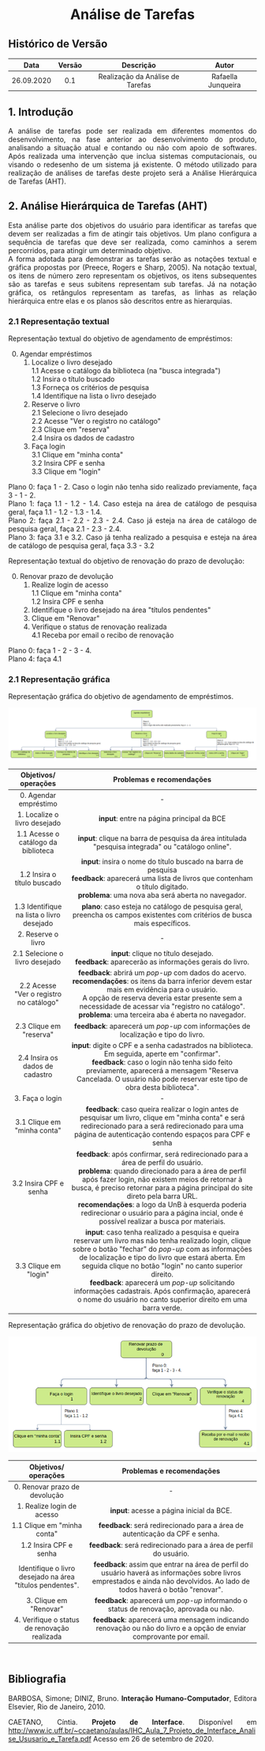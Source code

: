 # <center>Análise de Tarefas</center>

## Histórico de Versão
| Data       | Versão | Descrição            | Autor             |
|:----------:|:------:|:--------------------:|:-----------------:|
| 26.09.2020 | 0.1 | Realização da Análise de Tarefas | Rafaella Junqueira |

<div align="justify">

## 1. Introdução
A análise de tarefas pode ser realizada em diferentes momentos do desenvolvimento, na fase anterior ao desenvolvimento do produto, analisando a situação atual e contando ou não com apoio de softwares. Após realizada uma intervenção que inclua sistemas computacionais, ou visando o redesenho de um sistema já existente.
O método utilizado para realização de análises de tarefas deste projeto será a Análise Hierárquica de Tarefas (AHT).

## 2. Análise Hierárquica de Tarefas (AHT)
Esta análise parte dos objetivos do usuário para identificar as tarefas que devem ser realizadas a fim de atingir tais objetivos. Um plano configura a sequência de tarefas que deve ser realizada, como caminhos a serem percorridos, para atingir um determinado objetivo. <br>A forma adotada para demonstrar as tarefas serão as notações textual e gráfica propostas por (Preece, Rogers e Sharp, 2005). Na notação textual, os itens de número zero representam os objetivos, os itens subsequentes são as tarefas e seus subitens representam sub tarefas. Já na notação gráfica, os retângulos representam as tarefas, as linhas as relação hierárquica entre elas e os planos são descritos entre as hierarquias.

### 2.1 Representação textual

Representação textual do objetivo de agendamento de empréstimos:

0. Agendar empréstimos
    1. Localize o livro desejado
        <br>1.1 Acesse o catálogo da biblioteca (na "busca integrada")
        <br>1.2 Insira o título buscado
        <br>1.3 Forneça os critérios de pesquisa
        <br>1.4 Identifique na lista o livro desejado
    2. Reserve o livro
        <br>2.1 Selecione o livro desejado
        <br>2.2 Acesse "Ver o registro no catálogo"
        <br>2.3 Clique em "reserva"
        <br>2.4 Insira os dados de cadastro
    3. Faça login
        <br> 3.1 Clique em "minha conta"
        <br> 3.2 Insira CPF e senha
        <br> 3.3 Clique em "login"

Plano 0: faça 1 - 2. Caso o login não tenha sido realizado previamente, faça 3 - 1 - 2.
<br>Plano 1: faça 1.1 - 1.2 - 1.4. Caso esteja na área de catálogo de pesquisa geral, faça 1.1 - 1.2 - 1.3 - 1.4.
<br>Plano 2: faça 2.1 - 2.2 - 2.3 - 2.4. Caso já esteja na área de catálogo de pesquisa geral, faça 2.1 - 2.3 - 2.4.
<br>Plano 3: faça 3.1 e 3.2. Caso já tenha realizado a pesquisa e esteja na área de catálogo de pesquisa geral, faça 3.3 - 3.2


Representação textual do objetivo de renovação do prazo de devolução:

0. Renovar prazo de devolução
    1. Realize login de acesso
        <br> 1.1 Clique em "minha conta"
        <br> 1.2 Insira CPF e senha
    2. Identifique o livro desejado na área "títulos pendentes"
    3. Clique em "Renovar"
    4. Verifique o status de renovação realizada
        <br>4.1 Receba por email o recibo de renovação

Plano 0: faça 1 - 2 - 3 - 4. 
<br>Plano 4: faça 4.1
    
### 2.1 Representação gráfica

Representação gráfica do objetivo de agendamento de empréstimos.

<p align='center'>
    <img src='_media/images/AHT_objetivo1.png'>
</p>

| Objetivos/ operações | Problemas e recomendações |
|:--------------------:|:-------------------------:|
| 0. Agendar empréstimo | - |
| 1. Localize o livro desejado | **input**: entre na página principal da BCE |
| 1.1 Acesse o catálogo da biblioteca | **input**: clique na barra de pesquisa da área intitulada "pesquisa integrada" ou "catálogo online". |
| 1.2 Insira o título buscado | **input**: insira o nome do título buscado na barra de pesquisa <br>**feedback**: aparecerá uma lista de livros que contenham o título digitado. <br>**problema**: uma nova aba será aberta no navegador. |
| 1.3 Identifique na lista o livro desejado | **plano**: caso esteja no catálogo de pesquisa geral, preencha os campos existentes com critérios de busca mais específicos. |
| 2. Reserve o livro | - |
| 2.1 Selecione o livro desejado | **input**: clique no título desejado. <br>**feedback**: aparecerão as informações gerais do livro. |
| 2.2 Acesse "Ver o registro no catálogo" | **feedback**: abrirá um *pop-up* com dados do acervo. <br>**recomendações**: os itens da barra inferior devem estar mais em evidência para o usuário. <br>A opção de reserva deveria estar presente sem a necessidade de acessar via "registro no catálogo".<br>**problema**: uma terceira aba é aberta no navegador.|
| 2.3 Clique em "reserva" | **feedback**: aparecerá um *pop-up* com informações de localização e tipo do livro. |
| 2.4 Insira os dados de cadastro | **input**: digite o CPF e a senha cadastrados na biblioteca. Em seguida, aperte em "confirmar". <br>**feedback**: caso o login não tenha sido feito previamente, aparecerá a mensagem "Reserva Cancelada. O usuário não pode reservar este tipo de obra desta biblioteca". |
| 3. Faça o login | - |
| 3.1 Clique em "minha conta" | **feedback**: caso queira realizar o login antes de pesquisar um livro, clique em "minha conta" e será redirecionado para a será redirecionado para uma página de autenticação contendo espaços para CPF e senha |
| 3.2 Insira CPF e senha | **feedback**: após confirmar, será redirecionado para a área de perfil do usuário. <br> **problema**: quando direcionado para a área de perfil após fazer login, não existem meios de retornar à busca, é preciso retornar para a página principal do site direto pela barra URL.<br>**recomendações**: a logo da UnB à esquerda poderia redirecionar o usuário para a página incial, onde é possível realizar a busca por materiais.|
| 3.3 Clique em "login" | **input**: caso tenha realizado a pesquisa e queira reservar um livro mas não tenha realizado login, clique sobre o botão "fechar" do *pop-up* com as informações de localização e tipo do livro que estará aberta. Em seguida clique no botão "login" no canto superior direito. <br>**feedback**: aparecerá um *pop-up* solicitando informações cadastrais. Após confirmação, aparecerá o nome do usuário no canto superior direito em uma barra verde.|

Representação gráfica do objetivo de renovação do prazo de devolução.

<p align='center'>
    <img src='_media/images/AHT_objetivo2.png'>
</p>

| Objetivos/ operações | Problemas e recomendações |
|:--------------------:|:-------------------------:|
| 0. Renovar prazo de devolução | - |
| 1. Realize login de acesso | **input**: acesse a página inicial da BCE. |
| 1.1 Clique em "minha conta" | **feedback**: será redirecionado para a área de autenticação da CPF e senha.|
| 1.2 Insira CPF e senha | **feedback**: será redirecionado para a área de perfil do usuário. |
| Identifique o livro desejado na área "títulos pendentes". | **feedback**: assim que entrar na área de perfil do usuário haverá as informações sobre livros emprestados e ainda não devolvidos. Ao lado de todos haverá o botão "renovar".|
| 3. Clique em "Renovar" | **feedback**: aparecerá um *pop-up* informando o status de renovação, aprovada ou não.| 
| 4. Verifique o status de renovação realizada | **feedback**: aparecerá uma mensagem indicando renovação ou não do livro e a opção de enviar comprovante por email.|

<br>

## Bibliografia
BARBOSA, Simone; DINIZ, Bruno. **Interação Humano-Computador**, Editora Elsevier, Rio de Janeiro, 2010.

CAETANO, Cíntia. **Projeto de Interface**. Disponível em http://www.ic.uff.br/~ccaetano/aulas/IHC_Aula_7_Projeto_de_Interface_Analise_Ususario_e_Tarefa.pdf Acesso em 26 de setembro de 2020.

</div>